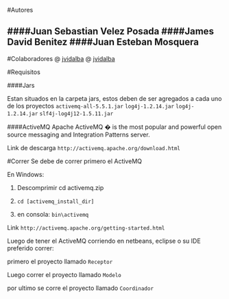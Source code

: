 #Autores

####Juan Sebastian Velez Posada
####James David Benitez
####Juan Esteban Mosquera
--------------------
#Colaboradores
@ [jvidalba](http://github.com/jvidalba1) 
@ [jvidalba](http://github.com/rderoldan1)

#Requisitos

####Jars
	
Estan situados en la carpeta jars, estos deben de ser agregados a cada uno de los proyectos
`activemq-all-5.5.1.jar`
`log4j-1.2.14.jar`
`log4j-1.2.14.jar`
`slf4j-log4j12-1.5.11.jar`

####ActiveMQ
Apache ActiveMQ � is the most popular and powerful open source messaging and Integration Patterns server.

Link de descarga `http://activemq.apache.org/download.html`


#Correr
Se debe de correr primero el ActiveMQ

En Windows:

1. Descomprimir cd activemq.zip

2. `cd [activemq_install_dir]`

3.  en consola: `bin\activemq`

Link `http://activemq.apache.org/getting-started.html`


Luego de tener el ActiveMQ corriendo en netbeans, eclipse o su IDE preferido correr: 

primero el proyecto llamado `Receptor`

Luego correr el proyecto llamado `Modelo`

por ultimo se corre el proyecto llamado `Coordinador`